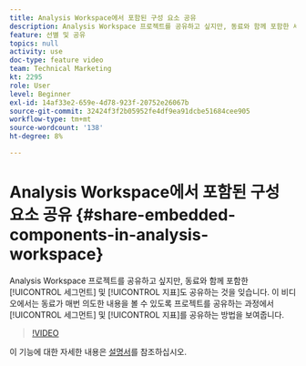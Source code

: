 ```yaml
---
title: Analysis Workspace에서 포함된 구성 요소 공유
description: Analysis Workspace 프로젝트를 공유하고 싶지만, 동료와 함께 포함한 세그먼트 및 지표를 공유하는 것도 잊습니다. 이 비디오에서는 이제 프로젝트를 공유하는 과정에서 세그먼트 및 지표를 공유하여 동료가 항상 의도한 내용을 볼 수 있도록 하는 방법을 보여줍니다.
feature: 선별 및 공유
topics: null
activity: use
doc-type: feature video
team: Technical Marketing
kt: 2295
role: User
level: Beginner
exl-id: 14af33e2-659e-4d78-923f-20752e26067b
source-git-commit: 32424f3f2b05952fe4df9ea91dcbe51684cee905
workflow-type: tm+mt
source-wordcount: '138'
ht-degree: 8%

---
```


# Analysis Workspace에서 포함된 구성 요소 공유 {#share-embedded-components-in-analysis-workspace}

Analysis Workspace 프로젝트를 공유하고 싶지만, 동료와 함께 포함한 [!UICONTROL 세그먼트] 및 [!UICONTROL 지표]도 공유하는 것을 잊습니다. 이 비디오에서는 동료가 매번 의도한 내용을 볼 수 있도록 프로젝트를 공유하는 과정에서 [!UICONTROL 세그먼트] 및 [!UICONTROL 지표]를 공유하는 방법을 보여줍니다.

>[!VIDEO](https://video.tv.adobe.com/v/24713/?quality=12)

이 기능에 대한 자세한 내용은 [설명서](https://marketing.adobe.com/resources/help/ko_KR/analytics/analysis-workspace/curate.html)를 참조하십시오.
